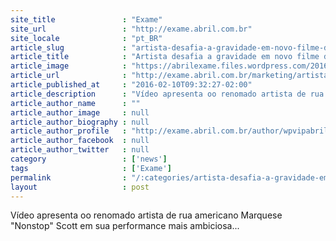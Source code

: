 ```yaml
---
site_title               : "Exame"
site_url                 : "http://exame.abril.com.br"
site_locale              : "pt_BR"
article_slug             : "artista-desafia-a-gravidade-em-novo-filme-da-ballantines"
article_title            : "Artista desafia a gravidade em novo filme da Ballantine’s"
article_image            : "https://abrilexame.files.wordpress.com/2016/09/size_960_16_9_balantines.jpg?quality=70&strip=all&w=960"
article_url              : "http://exame.abril.com.br/marketing/artista-desafia-a-gravidade-em-novo-filme-da-ballantine-s/"
article_published_at     : "2016-02-10T09:32:27-02:00"
article_description      : "Vídeo apresenta oo renomado artista de rua americano Marquese 'Nonstop' Scott em sua performance mais ambiciosa..."
article_author_name      : ""
article_author_image     : null
article_author_biography : null
article_author_profile   : "http://exame.abril.com.br/author/wpvipabril/"
article_author_facebook  : null
article_author_twitter   : null
category                 : ['news']
tags                     : ['Exame']
permalink                : "/:categories/artista-desafia-a-gravidade-em-novo-filme-da-ballantines/"
layout                   : post
---
```


Vídeo apresenta oo renomado artista de rua americano Marquese "Nonstop" Scott em sua performance mais ambiciosa...
